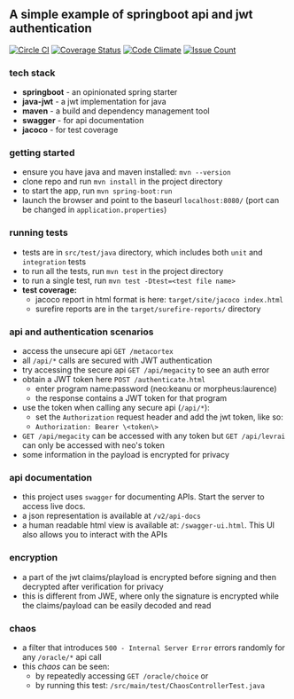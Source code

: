 ## A simple example of springboot api and jwt authentication

[![Circle CI](https://img.shields.io/circleci/project/pinbar/springboot-jwt/master.svg)](https://circleci.com/gh/pinbar/springboot-jwt)  [![Coverage Status](https://coveralls.io/repos/github/pinbar/springboot-jwt/badge.svg?branch=master)](https://coveralls.io/github/pinbar/springboot-jwt?branch=master) [![Code Climate](https://codeclimate.com/github/pinbar/springboot-jwt/badges/gpa.svg)](https://codeclimate.com/github/pinbar/springboot-jwt)  [![Issue Count](https://codeclimate.com/github/pinbar/springboot-jwt/badges/issue_count.svg)](https://codeclimate.com/github/pinbar/springboot-jwt)

### tech stack
* **springboot** - an opinionated spring starter
* **java-jwt** - a jwt implementation for java
* **maven** - a build and dependency management tool
* **swagger** - for api documentation
* **jacoco** - for test coverage

### getting started
* ensure you have java and maven installed: `mvn --version`
* clone repo and run `mvn install` in the project directory
* to start the app, run `mvn spring-boot:run`
* launch the browser and point to the baseurl `localhost:8080/` (port can be changed in `application.properties`)

### running tests
* tests are in `src/test/java` directory, which includes both `unit` and `integration` tests
* to run all the tests, run `mvn test` in the project directory
* to run a single test, run `mvn test -Dtest=<test file name>`
* **test coverage:** 
    * jacoco report in html format is here: `target/site/jacoco index.html`
    * surefire reports are in the `target/surefire-reports/` directory

### api and authentication scenarios
* access the unsecure api `GET /metacortex`
* all `/api/*` calls are secured with JWT authentication
* try accessing the secure api `GET /api/megacity` to see an auth error
* obtain a JWT token here `POST /authenticate.html`
    * enter program name:password (neo:keanu or morpheus:laurence)
    * the response contains a JWT token for that program
* use the token when calling any secure api (`/api/*`):
    * set the `Authorization` request header and add the jwt token, like so:
    * `Authorization: Bearer \<token\>`
* `GET /api/megacity` can be accessed with any token but `GET /api/levrai` can only be accessed with neo's token
* some information in the payload is encrypted for privacy

### api documentation
* this project uses `swagger` for documenting APIs. Start the server to access live docs.
* a json representation is available at `/v2/api-docs`
* a human readable html view is available at: `/swagger-ui.html`. This UI also allows you to interact with the APIs

### encryption
* a part of the jwt claims/playload is encrypted before signing and then decrypted after verification for privacy
* this is different from JWE, where only the signature is encrypted while the claims/payload can be easily decoded and read

### chaos
* a filter that introduces `500 - Internal Server Error` errors randomly for any `/oracle/*` api call
* this _chaos_ can be seen:
    * by repeatedly accessing `GET /oracle/choice` or 
    * by running this test: `/src/main/test/ChaosControllerTest.java`
